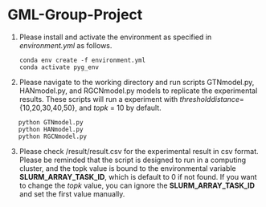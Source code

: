 # GML-Group-Project
1. Please install and activate the environment as specified in _environment.yml_ as follows.
   ```
   conda env create -f environment.yml
   conda activate pyg_env
   ```
2. Please navigate to the working directory and run scripts GTNmodel.py, HANmodel.py, and RGCNmodel.py models to replicate the experimental results. These scripts will run a experiment with $threshold distance =$ {10,20,30,40,50}, and $topk$ = 10 by default.
```
   python GTNmodel.py
   python HANmodel.py
   python RGCNmodel.py
```
3. Please check /result/result.csv for the experimental result in csv format.
Please be reminded that the script is designed to run in a computing cluster, and the topk value is bound to the environmental variable **SLURM_ARRAY_TASK_ID**, which is default to 0 if not found. If you want to change the $topk$ value, you can ignore the **SLURM_ARRAY_TASK_ID** and set the first value manually.
